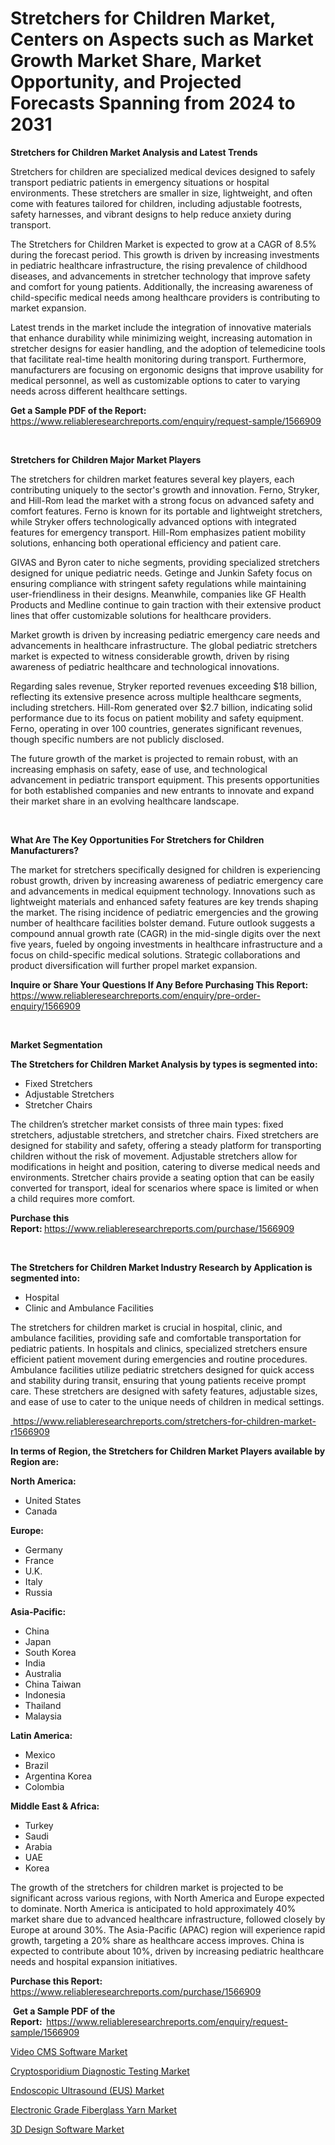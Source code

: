 <p><h1>Stretchers for Children Market, Centers on Aspects such as Market Growth Market Share, Market Opportunity, and Projected Forecasts Spanning from 2024 to 2031</h1></p><p><strong>Stretchers for Children Market Analysis and Latest Trends</strong></p>
<p><p>Stretchers for children are specialized medical devices designed to safely transport pediatric patients in emergency situations or hospital environments. These stretchers are smaller in size, lightweight, and often come with features tailored for children, including adjustable footrests, safety harnesses, and vibrant designs to help reduce anxiety during transport.</p><p>The Stretchers for Children Market is expected to grow at a CAGR of 8.5% during the forecast period. This growth is driven by increasing investments in pediatric healthcare infrastructure, the rising prevalence of childhood diseases, and advancements in stretcher technology that improve safety and comfort for young patients. Additionally, the increasing awareness of child-specific medical needs among healthcare providers is contributing to market expansion.</p><p>Latest trends in the market include the integration of innovative materials that enhance durability while minimizing weight, increasing automation in stretcher designs for easier handling, and the adoption of telemedicine tools that facilitate real-time health monitoring during transport. Furthermore, manufacturers are focusing on ergonomic designs that improve usability for medical personnel, as well as customizable options to cater to varying needs across different healthcare settings.</p></p>
<p><strong>Get a Sample PDF of the Report:&nbsp;</strong> <a href="https://www.reliableresearchreports.com/enquiry/request-sample/1566909">https://www.reliableresearchreports.com/enquiry/request-sample/1566909</a></p>
<p>&nbsp;</p>
<p><strong>Stretchers for Children Major Market Players</strong></p>
<p><p>The stretchers for children market features several key players, each contributing uniquely to the sector's growth and innovation. Ferno, Stryker, and Hill-Rom lead the market with a strong focus on advanced safety and comfort features. Ferno is known for its portable and lightweight stretchers, while Stryker offers technologically advanced options with integrated features for emergency transport. Hill-Rom emphasizes patient mobility solutions, enhancing both operational efficiency and patient care.</p><p>GIVAS and Byron cater to niche segments, providing specialized stretchers designed for unique pediatric needs. Getinge and Junkin Safety focus on ensuring compliance with stringent safety regulations while maintaining user-friendliness in their designs. Meanwhile, companies like GF Health Products and Medline continue to gain traction with their extensive product lines that offer customizable solutions for healthcare providers.</p><p>Market growth is driven by increasing pediatric emergency care needs and advancements in healthcare infrastructure. The global pediatric stretchers market is expected to witness considerable growth, driven by rising awareness of pediatric healthcare and technological innovations.</p><p>Regarding sales revenue, Stryker reported revenues exceeding $18 billion, reflecting its extensive presence across multiple healthcare segments, including stretchers. Hill-Rom generated over $2.7 billion, indicating solid performance due to its focus on patient mobility and safety equipment. Ferno, operating in over 100 countries, generates significant revenues, though specific numbers are not publicly disclosed.</p><p>The future growth of the market is projected to remain robust, with an increasing emphasis on safety, ease of use, and technological advancement in pediatric transport equipment. This presents opportunities for both established companies and new entrants to innovate and expand their market share in an evolving healthcare landscape.</p></p>
<p>&nbsp;</p>
<p><strong>What Are The Key Opportunities For Stretchers for Children Manufacturers?</strong></p>
<p><p>The market for stretchers specifically designed for children is experiencing robust growth, driven by increasing awareness of pediatric emergency care and advancements in medical equipment technology. Innovations such as lightweight materials and enhanced safety features are key trends shaping the market. The rising incidence of pediatric emergencies and the growing number of healthcare facilities bolster demand. Future outlook suggests a compound annual growth rate (CAGR) in the mid-single digits over the next five years, fueled by ongoing investments in healthcare infrastructure and a focus on child-specific medical solutions. Strategic collaborations and product diversification will further propel market expansion.</p></p>
<p><strong>Inquire or Share Your Questions If Any Before Purchasing This Report:</strong> <a href="https://www.reliableresearchreports.com/enquiry/pre-order-enquiry/1566909">https://www.reliableresearchreports.com/enquiry/pre-order-enquiry/1566909</a></p>
<p>&nbsp;</p>
<p><strong>Market Segmentation</strong></p>
<p><strong>The Stretchers for Children Market Analysis by types is segmented into:</strong></p>
<p><ul><li>Fixed Stretchers</li><li>Adjustable Stretchers</li><li>Stretcher Chairs</li></ul></p>
<p><p>The children’s stretcher market consists of three main types: fixed stretchers, adjustable stretchers, and stretcher chairs. Fixed stretchers are designed for stability and safety, offering a steady platform for transporting children without the risk of movement. Adjustable stretchers allow for modifications in height and position, catering to diverse medical needs and environments. Stretcher chairs provide a seating option that can be easily converted for transport, ideal for scenarios where space is limited or when a child requires more comfort.</p></p>
<p><strong>Purchase this Report:&nbsp;</strong><a href="https://www.reliableresearchreports.com/purchase/1566909">https://www.reliableresearchreports.com/purchase/1566909</a></p>
<p>&nbsp;</p>
<p><strong>The Stretchers for Children Market Industry Research by Application is segmented into:</strong></p>
<p><ul><li>Hospital</li><li>Clinic and Ambulance Facilities</li></ul></p>
<p><p>The stretchers for children market is crucial in hospital, clinic, and ambulance facilities, providing safe and comfortable transportation for pediatric patients. In hospitals and clinics, specialized stretchers ensure efficient patient movement during emergencies and routine procedures. Ambulance facilities utilize pediatric stretchers designed for quick access and stability during transit, ensuring that young patients receive prompt care. These stretchers are designed with safety features, adjustable sizes, and ease of use to cater to the unique needs of children in medical settings.</p></p>
<p><a href="https://www.reliableresearchreports.com/stretchers-for-children-market-r1566909">&nbsp;https://www.reliableresearchreports.com/stretchers-for-children-market-r1566909</a></p>
<p><strong>In terms of Region, the Stretchers for Children Market Players available by Region are:</strong></p>
<p>
    <p> <strong> North America: </strong>
        <ul>
            <li>United States</li>
            <li>Canada</li>
        </ul>
        </p> 
    <p> <strong> Europe: </strong>
        <ul>
            <li>Germany</li>
            <li>France</li>
            <li>U.K.</li>
            <li>Italy</li>
            <li>Russia</li>
        </ul>
        </p> 
    <p> <strong> Asia-Pacific: </strong>
        <ul>
            <li>China</li>
            <li>Japan</li>
            <li>South Korea</li>
            <li>India</li>
            <li>Australia</li>
            <li>China Taiwan</li>
            <li>Indonesia</li>
            <li>Thailand</li>
            <li>Malaysia</li>
        </ul>
        </p> 
    <p> <strong> Latin America: </strong>
        <ul>
            <li>Mexico</li>
            <li>Brazil</li>
            <li>Argentina Korea</li>
            <li>Colombia</li>
        </ul>
        </p> 
    <p> <strong> Middle East & Africa: </strong>
        <ul>
            <li>Turkey</li>
            <li>Saudi</li>
            <li>Arabia</li>
            <li>UAE</li>
            <li>Korea</li>
        </ul>
    </p>
    </p>
<p><p>The growth of the stretchers for children market is projected to be significant across various regions, with North America and Europe expected to dominate. North America is anticipated to hold approximately 40% market share due to advanced healthcare infrastructure, followed closely by Europe at around 30%. The Asia-Pacific (APAC) region will experience rapid growth, targeting a 20% share as healthcare access improves. China is expected to contribute about 10%, driven by increasing pediatric healthcare needs and hospital expansion initiatives.</p></p>
<p><strong>Purchase this Report: </strong><a href="https://www.reliableresearchreports.com/purchase/1566909">https://www.reliableresearchreports.com/purchase/1566909</a></p>
<p>&nbsp;<strong>Get a Sample PDF of the Report:&nbsp;&nbsp;</strong><a href="https://www.reliableresearchreports.com/enquiry/request-sample/1566909">https://www.reliableresearchreports.com/enquiry/request-sample/1566909</a></p>
<p><strong></strong></p>
<p><p><a href="https://www.linkedin.com/pulse/video-cms-software-industry-analysis-report-its-market-07rdf?trackingId=HT4mgKdaQBaI180HN2%2Bh8A%3D%3D">Video CMS Software Market</a></p><p><a href="https://issuu.com/reportprime-2/docs/cryptosporidium-diagnostic-testing-_b8619f9833192b">Cryptosporidium Diagnostic Testing Market</a></p><p><a href="https://github.com/AshikRahman991/Market-Research-Report-List-1/blob/main/endoscopic-ultrasound-eus-market.md">Endoscopic Ultrasound (EUS) Market</a></p><p><a href="https://medium.com/@jessicagtk0/global-electronic-grade-fiberglass-yarn-market-focus-on-product-type-thick-8-9-microns-thin-ba07cc923ca2?postPublishedType=repub">Electronic Grade Fiberglass Yarn Market</a></p><p><a href="https://www.linkedin.com/pulse/3d-design-software-market-size-growth-trends-statistics-8aa3f?trackingId=R48vAHYRQhOsiii8pXSzwQ%3D%3D">3D Design Software Market</a></p></p>
